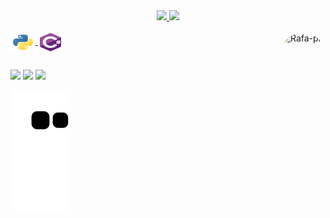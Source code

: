 <div align = "center">
  <a href="https://github.com/llucasgomes">
  <img height = "180em" src = "https://github-readme-stats.vercel.app/api?username=llucasgomes&show_icons=true&theme=dark&include_all_commits=true&count_private=true" />
  <img height = "180em" src = "https://github-readme-stats.vercel.app/api/top-langs/?username=llucasgomes&layout=compact&langs_count=7&theme=dark" />
</div>
<div style="display: inline_block"><br>
  
  <img align="center" alt="Rafa-Python" height="30" width="40" src="https://raw.githubusercontent.com/devicons/devicon/master/icons/python/python-original.svg">
  <img align="center" alt="Rafa-Csharp" height="30" width="40" src="https://raw.githubusercontent.com/devicons/devicon/master/icons/csharp/csharp-original.svg">
	<img align="right" alt="Rafa-pic" height="150" style="border-radius:50px;" src="https://c.tenor.com/K98VJ2P9naUAAAAM/yoda-dj.gif">

  
</div>
  
  ##
 
<div> 
  <a href="https://instagram.com/llucas_gomess" target="_blank"><img src="https://img.shields.io/badge/-Instagram-%23E4405F?style=for-the-badge&logo=instagram&logoColor=white" target="_blank"></a>
 	<a href = "mailto:lucas.gomes.manaus@gmail.com"><img src="https://img.shields.io/badge/-Gmail-%23333?style=for-the-badge&logo=gmail&logoColor=white" target="_blank"></a>
  <a href="https://www.linkedin.com/in/llucasgomess/" target="_blank"><img src="https://img.shields.io/badge/-LinkedIn-%230077B5?style=for-the-badge&logo=linkedin&logoColor=white" target="_blank"></a> 
 
  ![Snake animation](https://github.com/llucasgomes/Perfil-Personalizado/blob/output/github-contribution-grid-snake.svg)
 
</div>

